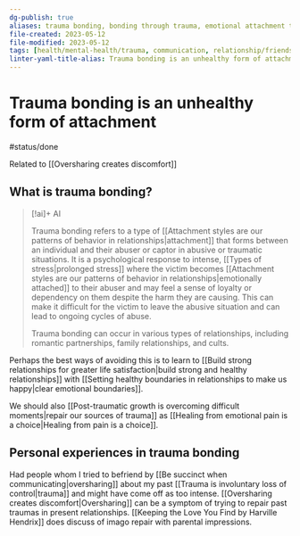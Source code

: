 ```yaml
---
dg-publish: true
aliases: trauma bonding, bonding through trauma, emotional attachment to abuser, abusive situation, traumatic situation, psychological response to attachment, unhealthy forms of attachment, unhealthy attachment, bond through trauma
file-created: 2023-05-12
file-modified: 2023-05-12
tags: [health/mental-health/trauma, communication, relationship/friendship, relationship, health/stress]
linter-yaml-title-alias: Trauma bonding is an unhealthy form of attachment
---
```


# Trauma bonding is an unhealthy form of attachment

#status/done

Related to [[Oversharing creates discomfort]]

## What is trauma bonding?

> [!ai]+ AI
>
> Trauma bonding refers to a type of [[Attachment styles are our patterns of behavior in relationships|attachment]] that forms between an individual and their abuser or captor in abusive or traumatic situations. It is a psychological response to intense, [[Types of stress|prolonged stress]] where the victim becomes [[Attachment styles are our patterns of behavior in relationships|emotionally attached]] to their abuser and may feel a sense of loyalty or dependency on them despite the harm they are causing. This can make it difficult for the victim to leave the abusive situation and can lead to ongoing cycles of abuse.
>
> Trauma bonding can occur in various types of relationships, including romantic partnerships, family relationships, and cults.

Perhaps the best ways of avoiding this is to learn to  [[Build strong relationships for greater life satisfaction|build strong and healthy relationships]] with [[Setting healthy boundaries in relationships to make us happy|clear emotional boundaries]].

We should also [[Post-traumatic growth is overcoming difficult moments|repair our sources of trauma]] as [[Healing from emotional pain is a choice|Healing from pain is a choice]].

## Personal experiences in trauma bonding

Had people whom I tried to befriend by [[Be succinct when communicating|oversharing]] about my past [[Trauma is involuntary loss of control|trauma]] and might have come off as too intense. [[Oversharing creates discomfort|Oversharing]] can be a symptom of trying to repair past traumas in present relationships. [[Keeping the Love You Find by Harville Hendrix]] does discuss of imago repair with parental impressions.
